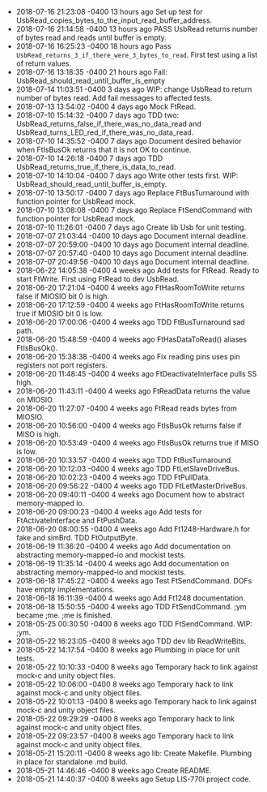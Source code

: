 - 2018-07-16 21:23:08 -0400    13 hours ago Set up test for UsbRead_copies_bytes_to_the_input_read_buffer_address.
- 2018-07-16 21:14:58 -0400    13 hours ago PASS UsbRead returns number of bytes read and reads until buffer is empty.
- 2018-07-16 16:25:23 -0400    18 hours ago Pass `UsbRead_returns_3_if_there_were_3_bytes_to_read`. First test using a list of return values.
- 2018-07-16 13:18:35 -0400    21 hours ago Fail: UsbRead_should_read_until_buffer_is_empty
- 2018-07-14 11:03:51 -0400      3 days ago WIP: change UsbRead to return number of bytes read. Add fail messages to affected tests.
- 2018-07-13 13:54:02 -0400      4 days ago Mock FtRead.
- 2018-07-10 15:14:32 -0400      7 days ago TDD two: UsbRead_returns_false_if_there_was_no_data_read and UsbRead_turns_LED_red_if_there_was_no_data_read.
- 2018-07-10 14:35:52 -0400      7 days ago Document desired behavior when FtIsBusOk returns that it is not OK to continue.
- 2018-07-10 14:26:18 -0400      7 days ago TDD UsbRead_returns_true_if_there_is_data_to_read.
- 2018-07-10 14:10:04 -0400      7 days ago Write other tests first. WIP: UsbRead_should_read_until_buffer_is_empty.
- 2018-07-10 13:50:17 -0400      7 days ago Replace FtBusTurnaround with function pointer for UsbRead mock.
- 2018-07-10 13:08:08 -0400      7 days ago Replace FtSendCommand with function pointer for UsbRead mock.
- 2018-07-10 11:26:01 -0400      7 days ago Create lib Usb for unit testing.
- 2018-07-07 21:03:44 -0400     10 days ago Document internal deadline.
- 2018-07-07 20:59:00 -0400     10 days ago Document internal deadline.
- 2018-07-07 20:57:40 -0400     10 days ago Document internal deadline.
- 2018-07-07 20:49:56 -0400     10 days ago Document internal deadline.
- 2018-06-22 14:05:38 -0400     4 weeks ago Add tests for FtRead. Ready to start FtWrite. First using FtRead to dev UsbRead.
- 2018-06-20 17:21:04 -0400     4 weeks ago FtHasRoomToWrite returns false if MIOSIO bit 0 is high.
- 2018-06-20 17:12:59 -0400     4 weeks ago FtHasRoomToWrite returns true if MIOSIO bit 0 is low.
- 2018-06-20 17:00:06 -0400     4 weeks ago TDD FtBusTurnaround sad path.
- 2018-06-20 15:48:59 -0400     4 weeks ago FtHasDataToRead() aliases FtIsBusOk().
- 2018-06-20 15:38:38 -0400     4 weeks ago Fix reading pins uses pin registers not port registers.
- 2018-06-20 11:48:45 -0400     4 weeks ago FtDeactivateInterface pulls SS high.
- 2018-06-20 11:43:11 -0400     4 weeks ago FtReadData returns the value on MIOSIO.
- 2018-06-20 11:27:07 -0400     4 weeks ago FtRead reads bytes from MIOSIO.
- 2018-06-20 10:56:00 -0400     4 weeks ago FtIsBusOk returns false if MISO is high.
- 2018-06-20 10:53:49 -0400     4 weeks ago FtIsBusOk returns true if MISO is low.
- 2018-06-20 10:33:57 -0400     4 weeks ago TDD FtBusTurnaround.
- 2018-06-20 10:12:03 -0400     4 weeks ago TDD FtLetSlaveDriveBus.
- 2018-06-20 10:02:23 -0400     4 weeks ago TDD FtPullData.
- 2018-06-20 09:56:22 -0400     4 weeks ago TDD FtLetMasterDriveBus.
- 2018-06-20 09:40:11 -0400     4 weeks ago Document how to abstract memory-mapped io.
- 2018-06-20 09:00:23 -0400     4 weeks ago Add tests for FtActivateInterface and FtPushData.
- 2018-06-20 08:00:55 -0400     4 weeks ago Add Ft1248-Hardware.h for fake and simBrd. TDD FtOutputByte.
- 2018-06-19 11:36:20 -0400     4 weeks ago Add documentation on abstracting memory-mapped-io and mockist tests.
- 2018-06-19 11:35:14 -0400     4 weeks ago Add documentation on abstracting memory-mapped-io and mockist tests.
- 2018-06-18 17:45:22 -0400     4 weeks ago Test FtSendCommand. DOFs have empty implementations.
- 2018-06-18 16:11:39 -0400     4 weeks ago Add Ft1248 documentation.
- 2018-06-18 15:50:55 -0400     4 weeks ago TDD FtSendCommand. ;ym became ;me. ;me is finished.
- 2018-05-25 00:30:50 -0400     8 weeks ago TDD FtSendCommand. WIP: ;ym.
- 2018-05-22 16:23:05 -0400     8 weeks ago TDD dev lib ReadWriteBits.
- 2018-05-22 14:17:54 -0400     8 weeks ago Plumbing in place for unit tests.
- 2018-05-22 10:10:33 -0400     8 weeks ago Temporary hack to link against mock-c and unity object files.
- 2018-05-22 10:06:00 -0400     8 weeks ago Temporary hack to link against mock-c and unity object files.
- 2018-05-22 10:01:13 -0400     8 weeks ago Temporary hack to link against mock-c and unity object files.
- 2018-05-22 09:29:29 -0400     8 weeks ago Temporary hack to link against mock-c and unity object files.
- 2018-05-22 09:23:57 -0400     8 weeks ago Temporary hack to link against mock-c and unity object files.
- 2018-05-21 15:20:11 -0400     8 weeks ago lib: Create Makefile. Plumbing in place for standalone .md build.
- 2018-05-21 14:46:46 -0400     8 weeks ago Create README.
- 2018-05-21 14:40:37 -0400     8 weeks ago Setup LIS-770i project code.